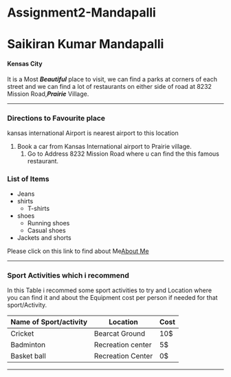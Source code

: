 # Assignment2-Mandapalli
# Saikiran Kumar Mandapalli
#### Kensas City

It is a Most ***Beautiful*** place  to visit, we can find a parks at corners of each street and we can find a lot of restaurants on either side of road at 8232 Mission Road,***Prairie*** Village.

***
### Directions to Favourite place
kansas international Airport is nearest airport to this location
1. Book a car from Kansas International airport to Prairie village.
   1. Go to Address 8232 Mission Road where u can find the this famous restaurant.

### List of Items
* Jeans
* shirts
  * T-shirts
* shoes
  * Running shoes
  * Casual shoes
* Jackets and shorts

 Please click on this link to find about Me[About Me](https://github.com/saikiran-kumar/Assignment2-Mandapalli/blob/main/AboutMe.md)

***
### Sport Activities which i recommend
In this Table i recommed some sport activities to try and Location where you can find it and about the Equipment cost per person if needed for that sport/Activity.

|Name of Sport/activity|Location|Cost|
| --- | --- | --- |
|Cricket|Bearcat Ground|10$|
|Badminton|Recreation center|5$|
|Basket ball|Recreation Center|0$|

***
